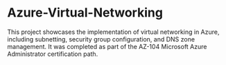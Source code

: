 # Azure-Virtual-Networking
This project showcases the implementation of virtual networking in Azure, including subnetting, security group configuration, and DNS zone management. It was completed as part of the AZ-104 Microsoft Azure Administrator certification path.
